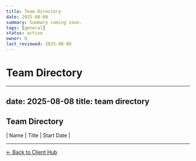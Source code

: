 ```yaml
---
title: Team Directory
date: 2025-08-08
summary: Summary coming soon.
tags: [general]
status: active
owner: Q
last_reviewed: 2025-08-08
---
```

# Team Directory

---
date: 2025-08-08
title: team directory
---
## Team Directory
| Name | Title | Start Date |

---
[← Back to Client Hub](https://www.builtbyrays.com/Client-Vault/portal)
